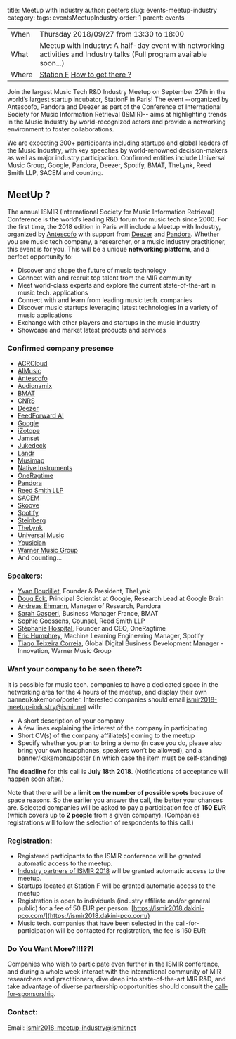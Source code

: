 title: Meetup with Industry
author: peeters
slug: events-meetup-industry
category:
tags: eventsMeetupIndustry
order: 1
parent: events

<TABLE>
<TR><TD class=xlDate>When</TD><TD class=xlGrey>
Thursday 2018/09/27 from 13:30 to 18:00
</TD></TR><TD class=xlDate>What</TD><TD class=xlGrey>
Meetup with Industry: A half-day event with networking activities and Industry talks (Full program available soon...)
</TD></TR><TD class=xlDate>Where</TD><TD class=xlGrey>
<A HREF="https://stationf.co"'">Station F</A> <A HREF="../pages/venue-station-f.html">How to get there ?</A>
</TD></TR>
</TABLE>

<P></P>



Join the largest Music Tech R&D Industry Meetup on September 27th in the world’s largest startup incubator, StationF in Paris! The event --organized by Antescofo, Pandora and Deezer as part of the Conference of International Society for Music Information Retrieval (ISMIR)-- aims at highlighting trends in the Music Industry by world-recognized actors and provide a networking environment to foster collaborations.

We are expecting 300+ participants including startups and global leaders of the Music Industry, with key speeches by world-renowned decision-makers as well as major industry participation. Confirmed entities include Universal Music Group, Google, Pandora, Deezer, Spotify, BMAT, TheLynk, Reed Smith LLP, SACEM and counting.

## MeetUp ?

The annual ISMIR (International Society for Music Information Retrieval) Conference is the world’s leading R&D forum for music tech since 2000.
For the first time, the 2018 edition in Paris will include a Meetup with Industry, organized by [Antescofo](https://www.antescofo.com/) with support from [Deezer](https://www.deezer.com/en/) and [Pandora](https://www.pandora.com/about). Whether you are music tech company, a researcher, or a music industry practitioner, this event is for you. This will be a unique **networking platform**, and a perfect opportunity to:

- Discover and shape the future of music technology
- Connect with and recruit top talent from the MIR community
- Meet world-class experts and explore the current state-of-the-art in music tech. applications
- Connect with and learn from leading music tech. companies
- Discover music startups leveraging latest technologies in a variety of music applications
- Exchange with other players and startups in the music industry
- Showcase and market latest products and services


### Confirmed company presence

- [ACRCloud](https://www.acrcloud.com/)
- [AIMusic](https://www.aimusic.co.uk/)
- [Antescofo](https://www.antescofo.com/)
- [Audionamix](https://audionamix.com/)
- [BMAT](https://www.bmat.com/home)
- [CNRS](http://www.cnrs.fr/)
- [Deezer](https://www.deezer.com/en/)
- [FeedForward AI](https://feedforwardai.com/about/)
- [Google](https://www.google.com/)
- [iZotope](https://www.izotope.com/)
- [Jamset](https://www.jamset.net/)
- [Jukedeck](https://www.jukedeck.com/)
- [Landr](https://www.landr.com/en)
- [Musimap](https://www.musimap.net/)
- [Native Instruments](https://www.native-instruments.com/en/)
- [OneRagtime](https://www.oneragtime.com/)
- [Pandora](http://pandora.com/about)
- [Reed Smith LLP](https://www.reedsmith.com/en)
- [SACEM](https://www.sacem.fr/)
- [Skoove](https://www.skoove.com/en?)
- [Spotify](https://www.spotify.com/)
- [Steinberg](https://www.steinberg.net/en/home.html)
- [TheLynk](https://thelynk.io/)
- [Universal Music](https://www.universalmusic.com/)
- [Yousician](https://yousician.com/)
- [Warner Music Group](http://www.wmg.com/)
- And counting...


### Speakers:

- [Yvan Boudillet](https://www.linkedin.com/in/yvanboudillet/?ppe=1), Founder & President, TheLynk
- [Doug Eck](https://www.linkedin.com/in/douglaseck/), Principal Scientist at Google, Research Lead at Google Brain
- [Andreas Ehmann](https://www.linkedin.com/in/andreas-ehmann-b388aa5b/), Manager of Research, Pandora
- [Sarah Gasperi](https://www.linkedin.com/in/sarahgasperi/), Business Manager France, BMAT
- [Sophie Goossens](https://www.linkedin.com/in/sophie-j-goossens-9094759/), Counsel, Reed Smith LLP
- [Stéphanie Hospital](https://www.linkedin.com/in/stephaniehospital/), Founder and CEO, OneRagtime
- [Eric Humphrey](https://www.linkedin.com/in/ejhumphrey/), Machine Learning Engineering Manager, Spotify
- [Tiago Teixeira Correia](https://www.linkedin.com/in/tiagotcorreia/), Global Digital Business Development Manager - Innovation, Warner Music Group


### Want your company to be seen there?:
It is possible for music tech. companies to have a dedicated space in the networking area for the 4 hours of the meetup, and display their own banner/kakemono/poster. Interested companies should email [ismir2018-meetup-industry@ismir.net](mailto:ismir2018-meetup-industry@ismir.net) with:

- A short description of your company
- A few lines explaining the interest of the company in participating
- Short CV(s) of the company affiliate(s) coming to the meetup
- Specify whether you plan to bring a demo (in case you do, please also bring your own headphones, speakers won’t be allowed), and a banner/kakemono/poster (in which case the item must be self-standing)

The **deadline** for this call is **July 18th 2018**. (Notifications of acceptance will happen soon after.)

Note that there will be a **limit on the number of possible spots** because of space reasons. So the earlier you answer the call, the better your chances are.
Selected companies will be asked to pay a participation fee of **150 EUR** (which covers up to **2 people** from a given company). (Companies registrations will follow the selection of respondents to this call.)



### Registration:

- Registered participants to the ISMIR conference will be granted automatic access to the meetup.
- [Industry partners of ISMIR 2018]({filename}/pages/partnersCall.md) will be granted automatic access to the meetup.
- Startups located at Station F will be granted automatic access to the meetup
- Registration is open to individuals (industry affiliate and/or general public) for a fee of 50 EUR per person: [https://ismir2018.dakini-pco.com/](https://ismir2018.dakini-pco.com/)
- Music tech. companies that have been selected in the call-for-participation will be contacted for registration, the fee is 150 EUR



### Do You Want More?!!!??!

Companies who wish to participate even further in the ISMIR conference, and during a whole week interact with the international community of MIR researchers and practitioners, dive deep into state-of-the-art MIR R&D, and take advantage of diverse partnership opportunities should consult the [call-for-sponsorship]({filename}/pages/partnersCall.md).


### Contact:
Email: [ismir2018-meetup-industry@ismir.net](mailto:ismir2018-meetup-industry@ismir.net)
